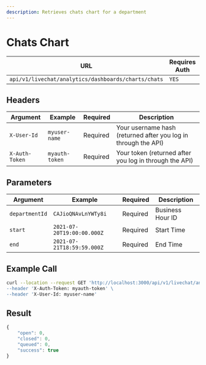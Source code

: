 ```yaml
---
description: Retrieves chats chart for a department
---
```


# Chats Chart

| URL                                                 | Requires Auth | HTTP Method |
| --------------------------------------------------- | ------------- | ----------- |
| `api/v1/livechat/analytics/dashboards/charts/chats` | `YES`         | `GET`       |

## Headers

| Argument       | Example        | Required | Description                                                    |
| -------------- | -------------- | -------- | -------------------------------------------------------------- |
| `X-User-Id`    | `myuser-name`  | Required | Your username hash (returned after you log in through the API) |
| `X-Auth-Token` | `myauth-token` | Required | Your token (returned after you log in through the API)         |

## Parameters

| Argument       | Example                    | Required | Description      |
| -------------- | -------------------------- | -------- | ---------------- |
| `departmentId` | `CAJioQNAvLnYWTy8i`        | Required | Business Hour ID |
| `start`        | `2021-07-20T19:00:00.000Z` | Required | Start Time       |
| `end`          | `2021-07-21T18:59:59.000Z` | Required | End Time         |

## Example Call

```bash
curl --location --request GET 'http://localhost:3000/api/v1/livechat/analytics/dashboards/charts/chats?departmentId=CAJioQNAvLnYWTy8i&start=2021-07-20T19:00:00.000Z&end=2021-07-21T18:59:59.000Z\
--header 'X-Auth-Token: myauth-token' \
--header 'X-User-Id: myuser-name'
```

## Result

```javascript
{
    "open": 0,
    "closed": 0,
    "queued": 0,
    "success": true
}
```
